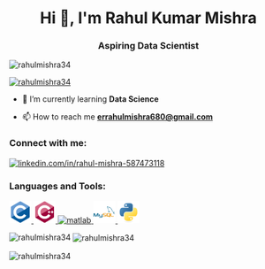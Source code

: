 <h1 align="center">Hi 👋, I'm Rahul Kumar Mishra</h1>
<h3 align="center">Aspiring Data Scientist</h3>

<p align="left"> <img src="https://komarev.com/ghpvc/?username=rahulmishra34&label=Profile%20views&color=0e75b6&style=flat" alt="rahulmishra34" /> </p>

<p align="left"> <a href="https://github.com/ryo-ma/github-profile-trophy"><img src="https://github-profile-trophy.vercel.app/?username=rahulmishra34" alt="rahulmishra34" /></a> </p>

- 🌱 I’m currently learning **Data Science**

- 📫 How to reach me **errahulmishra680@gmail.com**

<h3 align="left">Connect with me:</h3>
<p align="left">
<a href="https://linkedin.com/in/linkedin.com/in/rahul-mishra-587473118" target="blank"><img align="center" src="https://raw.githubusercontent.com/rahuldkjain/github-profile-readme-generator/master/src/images/icons/Social/linked-in-alt.svg" alt="linkedin.com/in/rahul-mishra-587473118" height="30" width="40" /></a>
</p>

<h3 align="left">Languages and Tools:</h3>
<p align="left"> <a href="https://www.cprogramming.com/" target="_blank" rel="noreferrer"> <img src="https://raw.githubusercontent.com/devicons/devicon/master/icons/c/c-original.svg" alt="c" width="40" height="40"/> </a> <a href="https://www.w3schools.com/cpp/" target="_blank" rel="noreferrer"> <img src="https://raw.githubusercontent.com/devicons/devicon/master/icons/cplusplus/cplusplus-original.svg" alt="cplusplus" width="40" height="40"/> </a> <a href="https://www.mathworks.com/" target="_blank" rel="noreferrer"> <img src="https://upload.wikimedia.org/wikipedia/commons/2/21/Matlab_Logo.png" alt="matlab" width="40" height="40"/> </a> <a href="https://www.mysql.com/" target="_blank" rel="noreferrer"> <img src="https://raw.githubusercontent.com/devicons/devicon/master/icons/mysql/mysql-original-wordmark.svg" alt="mysql" width="40" height="40"/> </a> <a href="https://www.python.org" target="_blank" rel="noreferrer"> <img src="https://raw.githubusercontent.com/devicons/devicon/master/icons/python/python-original.svg" alt="python" width="40" height="40"/> </a> </p>

<p><img align="left" src="https://github-readme-stats.vercel.app/api/top-langs?username=rahulmishra34&show_icons=true&locale=en&layout=compact" alt="rahulmishra34" /></p>

<p>&nbsp;<img align="center" src="https://github-readme-stats.vercel.app/api?username=rahulmishra34&show_icons=true&locale=en" alt="rahulmishra34" /></p>

<p><img align="center" src="https://github-readme-streak-stats.herokuapp.com/?user=rahulmishra34&" alt="rahulmishra34" /></p>
